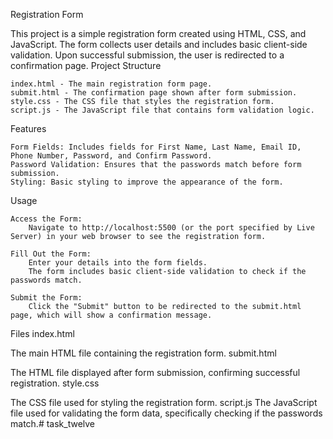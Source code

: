 Registration Form

This project is a simple registration form created using HTML, CSS, and JavaScript. The form collects user details and includes basic client-side validation. Upon successful submission, the user is redirected to a confirmation page.
Project Structure

    index.html - The main registration form page.
    submit.html - The confirmation page shown after form submission.
    style.css - The CSS file that styles the registration form.
    script.js - The JavaScript file that contains form validation logic.

Features

    Form Fields: Includes fields for First Name, Last Name, Email ID, Phone Number, Password, and Confirm Password.
    Password Validation: Ensures that the passwords match before form submission.
    Styling: Basic styling to improve the appearance of the form.



Usage

    Access the Form:
        Navigate to http://localhost:5500 (or the port specified by Live Server) in your web browser to see the registration form.

    Fill Out the Form:
        Enter your details into the form fields.
        The form includes basic client-side validation to check if the passwords match.

    Submit the Form:
        Click the "Submit" button to be redirected to the submit.html page, which will show a confirmation message.

Files
index.html

The main HTML file containing the registration form.
submit.html

The HTML file displayed after form submission, confirming successful registration.
style.css

The CSS file used for styling the registration form.
script.js
The JavaScript file used for validating the form data, specifically checking if the passwords match.# task_twelve
